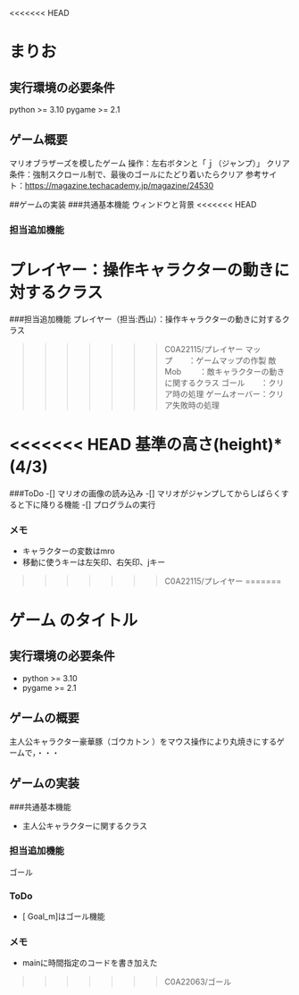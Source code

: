 <<<<<<< HEAD
# まりお

## 実行環境の必要条件
python >= 3.10
pygame >= 2.1

## ゲーム概要
マリオブラザーズを模したゲーム
操作：左右ボタンと「ｊ（ジャンプ）」
クリア条件：強制スクロール制で、最後のゴールにたどり着いたらクリア
参考サイト：https://magazine.techacademy.jp/magazine/24530


##ゲームの実装
###共通基本機能
ウィンドウと背景
<<<<<<< HEAD
### 担当追加機能
プレイヤー：操作キャラクターの動きに対するクラス
=======
###担当追加機能
プレイヤー（担当:西山）：操作キャラクターの動きに対するクラス
>>>>>>> C0A22115/プレイヤー
マップ　　：ゲームマップの作製
敵Mob 　　：敵キャラクターの動きに関するクラス
ゴール　　：クリア時の処理
ゲームオーバー：クリア失敗時の処理

<<<<<<< HEAD
基準の高さ(height)*(4/3)　
=======
###ToDo
-[] マリオの画像の読み込み
-[] マリオがジャンプしてからしばらくすると下に降りる機能
-[] プログラムの実行

### メモ
* キャラクターの変数はmro
* 移動に使うキーは左矢印、右矢印、jキー 
>>>>>>> C0A22115/プレイヤー
=======
# ゲーム のタイトル
## 実行環境の必要条件
* python >= 3.10
* pygame >= 2.1

## ゲームの概要
主人公キャラクター豪華豚（ゴウカトン ）をマウス操作により丸焼きにするゲームで，・・・

## ゲームの実装
###共通基本機能
* 主人公キャラクターに関するクラス
### 担当追加機能
ゴール
### ToDo
- [ Goal_m]はゴール機能
### メモ
* mainに時間指定のコードを書き加えた
>>>>>>> C0A22063/ゴール
